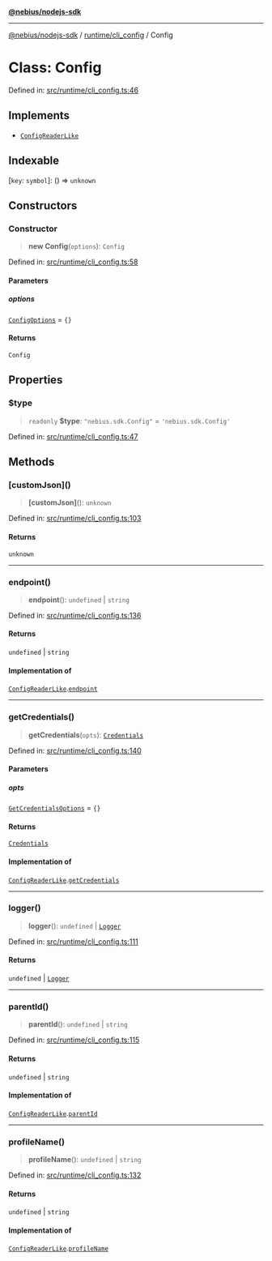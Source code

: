 [**@nebius/nodejs-sdk**](../../../README.md)

---

[@nebius/nodejs-sdk](../../../README.md) / [runtime/cli_config](../README.md) / Config

# Class: Config

Defined in: [src/runtime/cli_config.ts:46](https://github.com/nebius/nodejs-sdk/blob/b305f8e478cb0251c26d73900b264b3bd9a5cc58/src/runtime/cli_config.ts#L46)

## Implements

- [`ConfigReaderLike`](../../cli_config_interfaces/interfaces/ConfigReaderLike.md)

## Indexable

\[`key`: `symbol`\]: () => `unknown`

## Constructors

### Constructor

> **new Config**(`options`): `Config`

Defined in: [src/runtime/cli_config.ts:58](https://github.com/nebius/nodejs-sdk/blob/b305f8e478cb0251c26d73900b264b3bd9a5cc58/src/runtime/cli_config.ts#L58)

#### Parameters

##### options

[`ConfigOptions`](../interfaces/ConfigOptions.md) = `{}`

#### Returns

`Config`

## Properties

### $type

> `readonly` **$type**: `"nebius.sdk.Config"` = `'nebius.sdk.Config'`

Defined in: [src/runtime/cli_config.ts:47](https://github.com/nebius/nodejs-sdk/blob/b305f8e478cb0251c26d73900b264b3bd9a5cc58/src/runtime/cli_config.ts#L47)

## Methods

### \[customJson\]()

> **\[customJson\]**(): `unknown`

Defined in: [src/runtime/cli_config.ts:103](https://github.com/nebius/nodejs-sdk/blob/b305f8e478cb0251c26d73900b264b3bd9a5cc58/src/runtime/cli_config.ts#L103)

#### Returns

`unknown`

---

### endpoint()

> **endpoint**(): `undefined` \| `string`

Defined in: [src/runtime/cli_config.ts:136](https://github.com/nebius/nodejs-sdk/blob/b305f8e478cb0251c26d73900b264b3bd9a5cc58/src/runtime/cli_config.ts#L136)

#### Returns

`undefined` \| `string`

#### Implementation of

[`ConfigReaderLike`](../../cli_config_interfaces/interfaces/ConfigReaderLike.md).[`endpoint`](../../cli_config_interfaces/interfaces/ConfigReaderLike.md#endpoint)

---

### getCredentials()

> **getCredentials**(`opts`): [`Credentials`](../../cli_config_interfaces/type-aliases/Credentials.md)

Defined in: [src/runtime/cli_config.ts:140](https://github.com/nebius/nodejs-sdk/blob/b305f8e478cb0251c26d73900b264b3bd9a5cc58/src/runtime/cli_config.ts#L140)

#### Parameters

##### opts

[`GetCredentialsOptions`](../../cli_config_interfaces/interfaces/GetCredentialsOptions.md) = `{}`

#### Returns

[`Credentials`](../../cli_config_interfaces/type-aliases/Credentials.md)

#### Implementation of

[`ConfigReaderLike`](../../cli_config_interfaces/interfaces/ConfigReaderLike.md).[`getCredentials`](../../cli_config_interfaces/interfaces/ConfigReaderLike.md#getcredentials)

---

### logger()

> **logger**(): `undefined` \| [`Logger`](../../util/logging/classes/Logger.md)

Defined in: [src/runtime/cli_config.ts:111](https://github.com/nebius/nodejs-sdk/blob/b305f8e478cb0251c26d73900b264b3bd9a5cc58/src/runtime/cli_config.ts#L111)

#### Returns

`undefined` \| [`Logger`](../../util/logging/classes/Logger.md)

---

### parentId()

> **parentId**(): `undefined` \| `string`

Defined in: [src/runtime/cli_config.ts:115](https://github.com/nebius/nodejs-sdk/blob/b305f8e478cb0251c26d73900b264b3bd9a5cc58/src/runtime/cli_config.ts#L115)

#### Returns

`undefined` \| `string`

#### Implementation of

[`ConfigReaderLike`](../../cli_config_interfaces/interfaces/ConfigReaderLike.md).[`parentId`](../../cli_config_interfaces/interfaces/ConfigReaderLike.md#parentid)

---

### profileName()

> **profileName**(): `undefined` \| `string`

Defined in: [src/runtime/cli_config.ts:132](https://github.com/nebius/nodejs-sdk/blob/b305f8e478cb0251c26d73900b264b3bd9a5cc58/src/runtime/cli_config.ts#L132)

#### Returns

`undefined` \| `string`

#### Implementation of

[`ConfigReaderLike`](../../cli_config_interfaces/interfaces/ConfigReaderLike.md).[`profileName`](../../cli_config_interfaces/interfaces/ConfigReaderLike.md#profilename)
